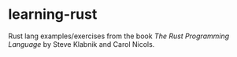 # learning-rust
Rust lang examples/exercises from the book _The Rust Programming Language_ by Steve Klabnik and Carol Nicols.
